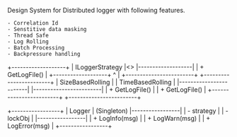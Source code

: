 ﻿ Design System for Distributed logger with following features.

	- Correlation Id
	- Senstitive data masking
	- Thread Safe
	- Log Rolling
	- Batch Processing 
	- Backpressure handling



+-------------------+
|   ILoggerStrategy |<<interface>>
|-------------------|
| + GetLogFile()    |
+-------------------+
       ^
       |
+------------------------+      +------------------------+
| SizeBasedRolling       |      | TimeBasedRolling       |
|------------------------|      |------------------------|
| + GetLogFile()         |      | + GetLogFile()         |
+------------------------+      +------------------------+

+-----------------+
|   Logger        | (Singleton)
|-----------------|
| - strategy      |
| - lockObj       |
|-----------------|
| + LogInfo(msg)  |
| + LogWarn(msg)  |
| + LogError(msg) |
+-----------------+
